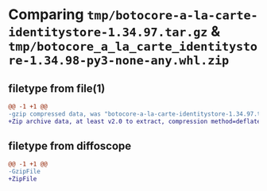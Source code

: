 # Comparing `tmp/botocore-a-la-carte-identitystore-1.34.97.tar.gz` & `tmp/botocore_a_la_carte_identitystore-1.34.98-py3-none-any.whl.zip`

## filetype from file(1)

```diff
@@ -1 +1 @@
-gzip compressed data, was "botocore-a-la-carte-identitystore-1.34.97.tar", last modified: Fri May  3 01:04:42 2024, max compression
+Zip archive data, at least v2.0 to extract, compression method=deflate
```

## filetype from diffoscope

```diff
@@ -1 +1 @@
-GzipFile
+ZipFile
```


